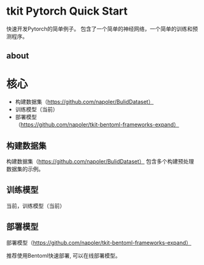 # tkit Pytorch Quick Start

快速开发Pytorch的简单例子。
包含了一个简单的神经网络，一个简单的训练和预测程序。


## about

# 核心

- 构建数据集（https://github.com/napoler/BulidDataset）
- 训练模型（当前）
- 部署模型（https://github.com/napoler/tkit-bentoml-frameworks-expand）

## 构建数据集
构建数据集（https://github.com/napoler/BulidDataset）
包含多个构建预处理数据集的示例。

## 训练模型
当前，训练模型（当前）

## 部署模型
部署模型（https://github.com/napoler/tkit-bentoml-frameworks-expand）

推荐使用Bentoml快速部署, 可以在线部署模型。

